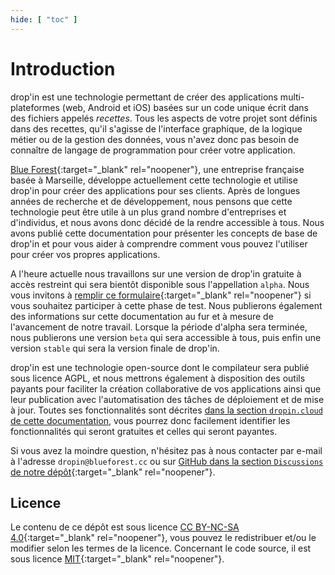 ```yaml
---
hide: [ "toc" ]
---
```

# Introduction

drop'in est une technologie permettant de créer des applications multi-plateformes (web, Android et iOS) basées sur un code unique écrit dans des fichiers appelés *recettes*. Tous les aspects de votre projet sont définis dans des recettes, qu'il s'agisse de l'interface graphique, de la logique métier ou de la gestion des données, vous n'avez donc pas besoin de connaître de langage de programmation pour créer votre application.

[Blue Forest](https://blueforest.cc){:target="_blank" rel="noopener"}, une entreprise française basée à Marseille, développe actuellement cette technologie et utilise drop'in pour créer des applications pour ses clients. Après de longues années de recherche et de développement, nous pensons que cette technologie peut être utile à un plus grand nombre d'entreprises et d'individus, et nous avons donc décidé de la rendre accessible à tous. Nous avons publié cette documentation pour présenter les concepts de base de drop'in et pour vous aider à comprendre comment vous pouvez l'utiliser pour créer vos propres applications.

A l'heure actuelle nous travaillons sur une version de drop'in gratuite à accès restreint qui sera bientôt disponible sous l'appellation `alpha`. Nous vous invitons à [remplir ce formulaire](https://docs.google.com/forms/d/e/1FAIpQLSejGbv2SCbZ7xZwpdGSDTqEi3e7eg2FQNmsoZeJWaNxv27Nkw/viewform){:target="_blank" rel="noopener"} si vous souhaitez participer à cette phase de test. Nous publierons également des informations sur cette documentation au fur et à mesure de l'avancement de notre travail. Lorsque la période d'alpha sera terminée, nous publierons une version `beta` qui sera accessible à tous, puis enfin une version `stable` qui sera la version finale de drop'in.

drop'in est une technologie open-source dont le compilateur sera publié sous licence AGPL, et nous mettrons également à disposition des outils payants pour faciliter la création collaborative de vos applications ainsi que leur publication avec l'automatisation des tâches de déploiement et de mise à jour. Toutes ses fonctionnalités sont décrites [dans la section `dropin.cloud` de cette documentation](/fr/cloud), vous pourrez donc facilement identifier les fonctionnalités qui seront gratuites et celles qui seront payantes.

Si vous avez la moindre question, n'hésitez pas à nous contacter par e-mail à l'adresse `dropin@blueforest.cc` ou sur [GitHub dans la section `Discussions` de notre dépôt](https://github.com/blue-forest/dropin/discussions){:target="_blank" rel="noopener"}.


## Licence

Le contenu de ce dépôt est sous licence [CC BY-NC-SA 4.0](https://github.com/blue-forest/dropin/blob/main/recipes/LICENSE){:target="_blank" rel="noopener"}, vous pouvez le redistribuer et/ou le modifier selon les termes de la licence. Concernant le code source, il est sous licence [MIT](https://github.com/blue-forest/dropin/blob/main/recipes/LICENSE-CODE){:target="_blank" rel="noopener"}.
